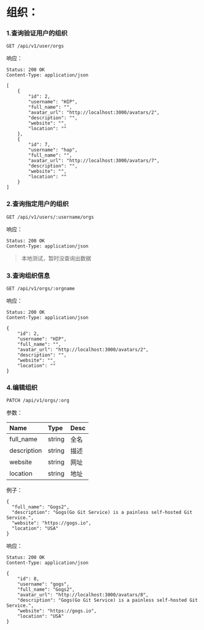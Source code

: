 # 组织：

### 1.查询验证用户的组织

```
GET /api/v1/user/orgs
```

响应：

```
Status: 200 OK
Content-Type: application/json
```

```
[
    {
        "id": 2,
        "username": "HIP",
        "full_name": "",
        "avatar_url": "http://localhost:3000/avatars/2",
        "description": "",
        "website": "",
        "location": ""
    },
    {
        "id": 7,
        "username": "hap",
        "full_name": "",
        "avatar_url": "http://localhost:3000/avatars/7",
        "description": "",
        "website": "",
        "location": ""
    }
]
```

### 2.查询指定用户的组织

```
GET /api/v1/users/:username/orgs
```

响应：

```
Status: 200 OK
Content-Type: application/json
```

> 本地测试，暂时没查询出数据

### 3.查询组织信息

```
GET /api/v1/orgs/:orgname
```

响应：

```
Status: 200 OK
Content-Type: application/json
```

```
{
    "id": 2,
    "username": "HIP",
    "full_name": "",
    "avatar_url": "http://localhost:3000/avatars/2",
    "description": "",
    "website": "",
    "location": ""
}
```

### 4.编辑组织

```
PATCH /api/v1/orgs/:org
```

参数：

| Name | Type | Desc |
| :--- | :--- | :--- |
| full\_name | string | 全名 |
| description | string | 描述 |
| website | string | 网址 |
| location | string | 地址 |

例子：

```
{
  "full_name": "Gogs2",
  "description": "Gogs(Go Git Service) is a painless self-hosted Git Service.",
  "website": "https://gogs.io",
  "location": "USA"
}
```

响应：

```
Status: 200 OK
Content-Type: application/json
```

```
{
    "id": 8,
    "username": "gogs",
    "full_name": "Gogs2",
    "avatar_url": "http://localhost:3000/avatars/8",
    "description": "Gogs(Go Git Service) is a painless self-hosted Git Service.",
    "website": "https://gogs.io",
    "location": "USA"
}
```



